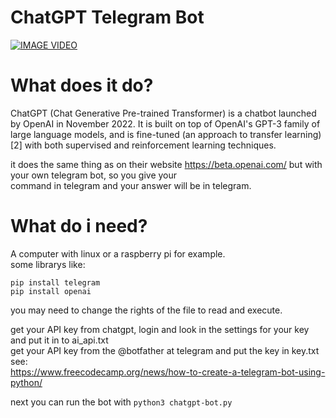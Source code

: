 # ChatGPT Telegram Bot
[![IMAGE VIDEO](https://img.youtube.com/vi/ZsROMOlVQlA/0.jpg)](https://www.youtube.com/watch?v=ZsROMOlVQlA)<br />

# What does it do?
ChatGPT (Chat Generative Pre-trained Transformer) is a chatbot launched by OpenAI in November 2022. It is built on top of OpenAI's GPT-3 family of large language   models, and is fine-tuned (an approach to transfer learning)[2] with both supervised and reinforcement learning techniques.  

it does the same thing as on their website https://beta.openai.com/ but with your own telegram bot, so you give your  
command in telegram and your answer will be in telegram.  

# What do i need?
A computer with linux or a raspberry pi for example.  
some librarys like:  

`pip install telegram`  
`pip install openai`  

you may need to change the rights of the file to read and execute.

get your API key from chatgpt, login and look in the settings for your key and put it in to ai_api.txt  
get your API key from the @botfather at telegram and put the key in key.txt see:  
https://www.freecodecamp.org/news/how-to-create-a-telegram-bot-using-python/  

next you can run the bot with `python3 chatgpt-bot.py`  





